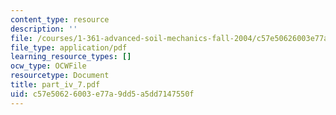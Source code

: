 ```yaml
---
content_type: resource
description: ''
file: /courses/1-361-advanced-soil-mechanics-fall-2004/c57e50626003e77a9dd5a5dd7147550f_part_iv_7.pdf
file_type: application/pdf
learning_resource_types: []
ocw_type: OCWFile
resourcetype: Document
title: part_iv_7.pdf
uid: c57e5062-6003-e77a-9dd5-a5dd7147550f
---
```

